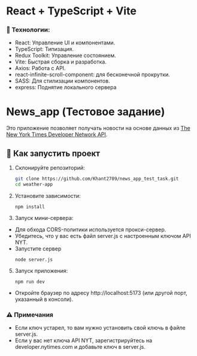 # React + TypeScript + Vite
### 📝 Технологии:
* React: Управление UI и компонентами.
* TypeScript:  Типизация.
* Redux Toolkit: Управление состоянием.
* Vite: Быстрая сборка и разработка.
* Axios: Работа с API.
* react-infinite-scroll-component: для бесконечной прокрутки.
* SASS: Для стилизации компонентов.
* express: Поднятие локального сервера


# News_app (Тестовое задание)

Это приложение позволяет получать новости на основе данных из [The New York Times Developer Network API](https://developer.nytimes.com).


## 🚀 Как запустить проект

1. Склонируйте репозиторий:
   ```sh
   git clone https://github.com/Khant2709/news_app_test_task.git
   cd weather-app

2. Установите зависимости:
    ``` 
   npm install
    
3. Запуск мини-сервера:
* Для обхода CORS-политики используется прокси-сервер.
* Убедитесь, что у вас есть файл server.js с настроенным ключом API NYT.
* Запустите сервер
    ``` 
   node server.js

5. Запуск приложения:
    ``` 
   npm run dev
   
* Откройте браузер по адресу http://localhost:5173 (или другой порт, указанный в консоли).

### ⚠️ Примечания
* Если ключ устарел, то вам нужно установить свой ключь в файле server.js.
* Если у вас нет ключа API NYT, зарегистрируйтесь на developer.nytimes.com и добавьте ключ в server.js.